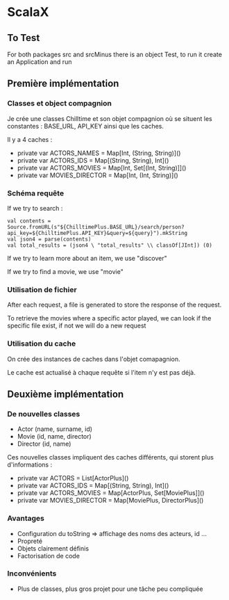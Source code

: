 # ScalaX

## To Test

For both packages src and srcMinus there is an object Test, to run it create an Application and run

## Première implémentation 

### Classes et object compagnion

Je crée une classes Chilltime et son objet compagnion où se situent les constantes : BASE_URL, API_KEY ainsi que les caches.

Il y a 4 caches : 
- private var ACTORS_NAMES    = Map\[Int, (String, String)\]()
- private var ACTORS_IDS      = Map\[(String, String), Int\]()
- private var ACTORS_MOVIES   = Map\[Int, Set\[(Int, String)\]\]()
- private var MOVIES_DIRECTOR = Map\[Int, (Int, String)\]()
    
### Schéma requête

If we try to search  :

```
val contents = Source.fromURL(s"${ChilltimePlus.BASE_URL}/search/person?api_key=${ChilltimePlus.API_KEY}&query=${query}").mkString
val json4 = parse(contents)
val total_results = (json4 \ "total_results" \\ classOf[JInt]) (0)
```
       
If we try to learn more about an item, we use "discover"

If we try to find a movie, we use "movie"

### Utilisation de fichier 

After each request, a file is generated to store the response of the request.

To retrieve the movies where a specific actor played, we can look if the specific file exist, if not we will do a new request

### Utilisation du cache

On crée des instances de caches dans l'objet comapagnion. 

Le cache est actualisé à chaque requête si l'item n'y est pas déjà.

## Deuxième implémentation 

### De nouvelles classes

- Actor (name, surname, id)
- Movie (id, name, director)
- Director (id, name) 

Ces nouvelles classes impliquent des caches différents, qui storent plus d'informations : 

- private var ACTORS          = List\[ActorPlus\]()
- private var ACTORS_IDS      = Map\[(String, String), Int\]()
- private var ACTORS_MOVIES   = Map[ActorPlus, Set\[MoviePlus\]\]()
- private var MOVIES_DIRECTOR = Map\[MoviePlus, DirectorPlus\]()
    
### Avantages

- Configuration du toString => affichage des noms des acteurs, id ...
- Propreté
- Objets clairement définis
- Factorisation de code

### Inconvénients

- Plus de classes, plus gros projet pour une tâche peu compliquée 
